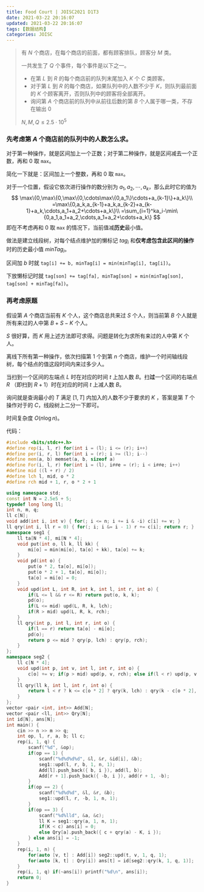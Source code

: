 ```yaml
---
title: Food Court | JOISC2021 D1T3
date: 2021-03-22 20:16:07
updated: 2021-03-22 20:16:07
tags: [数据结构]
categories: JOISC
---
```

> 有 $N$ 个商店，在每个商店的前面，都有顾客排队，顾客分 $M$ 类。
>
> 一共发生了 $Q$ 个事件，每个事件是以下之一。
>
> - 在第 $L$ 到 $R$ 的每个商店前的队列末尾加入 $K$ 个 $C$ 类顾客。
> - 对于第 $L$ 到 $R$ 的每个商店，如果队列中的人数不少于 $K$，则队列最前面的 $K$ 个顾客离开，否则队列中的顾客将全部离开。
> - 询问第 $A$ 个商店前的队列中从前往后数的第 $B$ 个人属于哪一类，不存在输出 $0$
>
> $N, M, Q \le 2.5 \cdot 10^5$

### 先考虑第 $A$ 个商店前的队列中的人数怎么求。

对于第一种操作，就是区间加上一个正数；对于第二种操作，就是区间减去一个正数，再和 $0$ 取 ```max```。

简化一下就是：区间加上一个整数，再和 $0$ 取 ```max```。

对于一个位置，假设它依次进行操作的数分别为 $a_1,a_2,\cdots,a_k$，那么此时它的值为
$$
\max\{0,\max\{0,\max\{0,\cdots\max\{0,a_1\}\cdots+a_{k-1}\}+a_k\}\\
=\max\{0,a_k,a_{k-1}+a_k,a_{k-2}+a_{k-1}+a_k,\cdots,a_1+a_2+\cdots+a_k\}\\
=\sum_{i=1}^ka_i-\min\{0,a_1,a_1+a_2,\cdots,a_1+a_2+\cdots+a_k\}
$$
即在不考虑再和 $0$ 取 ```max``` 的情况下，当前值减**历史**最小值。

做法是建立线段树，对每个结点维护加的懒标记 $tag_i$ 和**仅考虑包含此区间的操作**时的历史最小值 $minTag_i$。

区间加 $b$ 时就 ```tag[i] += b, minTag[i] = min(minTag[i], tag[i])```。

下放懒标记时就 ```tag[son] += tag[fa], minTag[son] = min(minTag[son], tag[son] + minTag[fa])```。

### 再考虑原题

假设第 $A$ 个商店当前有 $K$ 个人，这个商店总共来过 $S$ 个人，则当前第 $B$ 个人就是所有来过的人中第 $B+S-K$ 个人。

$S$ 很好算，而 $K$ 用上述方法即可求得。问题是转化为求所有来过的人中第 $K$ 个人。

离线下所有第一种操作，依次扫描第 $1$ 个到第 $n$ 个商店，维护一个时间轴线段树，每个结点的值这段时间内来过多少人。

当扫到一个区间的左端点 $L$ 时在对应的时间 $t$ 上加人数 $B$。扫**过**一个区间的右端点 $R$ （即扫到 $R+1$）时在对应的时间 $t$ 上减人数 $B$。

询问就是查询最小的 $T$ 满足 $[1,T]$ 内加入的人数不少于要求的 $K$ ，答案是第 $T$ 个操作对于的 $C$，线段树上二分一下即可。

时间复杂度 $O(n\log n)$。

代码：

```cpp
#include <bits/stdc++.h>
#define rep(i, l, r) for(int i = (l); i <= (r); i++)
#define per(i, r, l) for(int i = (r); i >= (l); i--)
#define mem(a, b) memset(a, b, sizeof a)
#define For(i, l, r) for(int i = (l), i##e = (r); i < i##e; i++)
#define mid ((l + r) / 2)
#define lch l, mid, o * 2
#define rch mid + 1, r, o * 2 + 1

using namespace std;
const int N = 2.5e5 + 5;
typedef long long ll;
int n, m, q;
ll c[N];
void add(int i, int v) { for(; i <= n; i += i & -i) c[i] += v; }
ll qry(int i, ll r = 0) { for(; i; i &= i - 1) r += c[i]; return r; }
namespace seg1 {
    ll ta[N * 4], mi[N * 4];
    void put(int o, ll k, ll kk) {
        mi[o] = min(mi[o], ta[o] + kk), ta[o] += k;
    }
    void pd(int o) {
        put(o * 2, ta[o], mi[o]);
        put(o * 2 + 1, ta[o], mi[o]);
        ta[o] = mi[o] = 0;
    }
    void upd(int L, int R, int k, int l, int r, int o) {
        if(L <= l && r <= R) return put(o, k, k);
        pd(o);
        if(L <= mid) upd(L, R, k, lch);
        if(R > mid) upd(L, R, k, rch);
    }
    ll qry(int p, int l, int r, int o) {
        if(l == r) return ta[o] - mi[o];
        pd(o);
        return p <= mid ? qry(p, lch) : qry(p, rch);
    }
};
namespace seg2 {
    ll c[N * 4];
    void upd(int p, int v, int l, int r, int o) {
        c[o] += v; if(p > mid) upd(p, v, rch); else if(l < r) upd(p, v, lch);
    }
    ll qry(ll k, int l, int r, int o) {
        return l < r ? k <= c[o * 2] ? qry(k, lch) : qry(k - c[o * 2], rch) : l;
    }
};
vector <pair <int, int>> Add[N];
vector <pair <ll, int>> Qry[N];
int id[N], ans[N];
int main() {
    cin >> n >> m >> q;
    int op, l, r, a, b; ll c;
    rep(i, 1, q) {
        scanf("%d", &op);
        if(op == 1) {
            scanf("%d%d%d%d", &l, &r, &id[i], &b);
            seg1::upd(l, r, b, 1, n, 1);
            Add[l].push_back({ b, i }), add(l, b);
            Add[r + 1].push_back({ -b, i }), add(r + 1, -b);
        }
        if(op == 2) {
            scanf("%d%d%d", &l, &r, &b);
            seg1::upd(l, r, -b, 1, n, 1);
        }
        if(op == 3) {
            scanf("%d%lld", &a, &c);
            ll K = seg1::qry(a, 1, n, 1);
            if(K < c) ans[i] = 0;
            else Qry[a].push_back({ c + qry(a) - K, i });
        } else ans[i] = -1;
    }
    rep(i, 1, n) {
        for(auto [v, t] : Add[i]) seg2::upd(t, v, 1, q, 1);
        for(auto [k, t] : Qry[i]) ans[t] = id[seg2::qry(k, 1, q, 1)];
    }
    rep(i, 1, q) if(~ans[i]) printf("%d\n", ans[i]);
    return 0;
}
```

